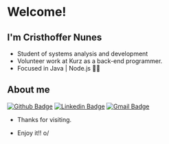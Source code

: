 # Welcome!
 
## I'm Cristhoffer Nunes
 
* Student of systems analysis and development 
* Volunteer work at Kurz as a back-end programmer. 
* Focused in Java | Node.js 👨‍💻
 
 
## About me 
[![Github Badge](https://img.shields.io/badge/-Github-000?style=flat-square&logo=Github&logoColor=white&link=link_do_seu_perfil_no_github)](https://github.com/cristhoffer-nunes)
[![Linkedin Badge](https://img.shields.io/badge/-LinkedIn-blue?style=flat-square&logo=Linkedin&logoColor=white&link=https://www.linkedin.com/in/cristhoffer-nunes)](https://www.linkedin.com/in/cristhoffer-nunes)
[![Gmail Badge](https://img.shields.io/badge/-Gmail-c14438?style=flat-square&logo=Gmail&logoColor=white&link=mailto:cristhoffer.nunes.santos@gmail.com)](mailto:cristhoffer.nunes.santos@gmail.com)
 
- Thanks for visiting. 
 
- Enjoy it!! o/
